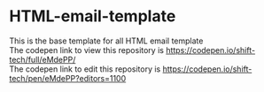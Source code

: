 # HTML-email-template
This is the base template for all HTML email template </br>
The codepen link to view this repository is https://codepen.io/shift-tech/full/eMdePP/ </br>
The codepen link to edit this repository is https://codepen.io/shift-tech/pen/eMdePP?editors=1100
